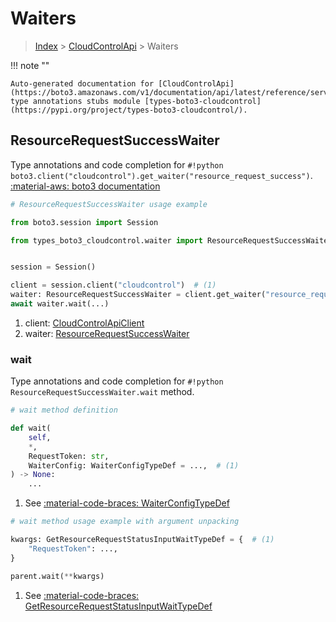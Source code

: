 # Waiters

> [Index](../README.md) > [CloudControlApi](./README.md) > Waiters

!!! note ""

    Auto-generated documentation for [CloudControlApi](https://boto3.amazonaws.com/v1/documentation/api/latest/reference/services/cloudcontrol.html#cloudcontrolapi)
    type annotations stubs module [types-boto3-cloudcontrol](https://pypi.org/project/types-boto3-cloudcontrol/).

## ResourceRequestSuccessWaiter

Type annotations and code completion for `#!python boto3.client("cloudcontrol").get_waiter("resource_request_success")`.
[:material-aws: boto3 documentation](https://boto3.amazonaws.com/v1/documentation/api/latest/reference/services/cloudcontrol/waiter/ResourceRequestSuccess.html#CloudControlApi.Waiter.ResourceRequestSuccess)

```python
# ResourceRequestSuccessWaiter usage example

from boto3.session import Session

from types_boto3_cloudcontrol.waiter import ResourceRequestSuccessWaiter


session = Session()

client = session.client("cloudcontrol")  # (1)
waiter: ResourceRequestSuccessWaiter = client.get_waiter("resource_request_success")  # (2)
await waiter.wait(...)
```

1. client: [CloudControlApiClient](./client.md)
2. waiter: [ResourceRequestSuccessWaiter](./waiters.md#resourcerequestsuccesswaiter)


### wait

Type annotations and code completion for `#!python ResourceRequestSuccessWaiter.wait` method.

```python
# wait method definition

def wait(
    self,
    *,
    RequestToken: str,
    WaiterConfig: WaiterConfigTypeDef = ...,  # (1)
) -> None:
    ...
```

1. See [:material-code-braces: WaiterConfigTypeDef](./type_defs.md#waiterconfigtypedef)


```python
# wait method usage example with argument unpacking

kwargs: GetResourceRequestStatusInputWaitTypeDef = {  # (1)
    "RequestToken": ...,
}

parent.wait(**kwargs)
```

1. See [:material-code-braces: GetResourceRequestStatusInputWaitTypeDef](./type_defs.md#getresourcerequeststatusinputwaittypedef)
